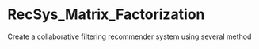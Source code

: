 # RecSys_Matrix_Factorization
Create a collaborative filtering recommender system using several method
